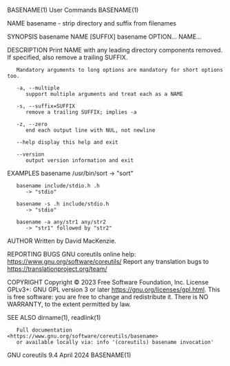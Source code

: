 BASENAME(1)								 User Commands								   BASENAME(1)

NAME
       basename - strip directory and suffix from filenames

SYNOPSIS
       basename NAME [SUFFIX]
       basename OPTION... NAME...

DESCRIPTION
       Print NAME with any leading directory components removed.  If specified, also remove a trailing SUFFIX.

       Mandatory arguments to long options are mandatory for short options too.

       -a, --multiple
	      support multiple arguments and treat each as a NAME

       -s, --suffix=SUFFIX
	      remove a trailing SUFFIX; implies -a

       -z, --zero
	      end each output line with NUL, not newline

       --help display this help and exit

       --version
	      output version information and exit

EXAMPLES
       basename /usr/bin/sort
	      -> "sort"

       basename include/stdio.h .h
	      -> "stdio"

       basename -s .h include/stdio.h
	      -> "stdio"

       basename -a any/str1 any/str2
	      -> "str1" followed by "str2"

AUTHOR
       Written by David MacKenzie.

REPORTING BUGS
       GNU coreutils online help: <https://www.gnu.org/software/coreutils/>
       Report any translation bugs to <https://translationproject.org/team/>

COPYRIGHT
       Copyright © 2023 Free Software Foundation, Inc.	License GPLv3+: GNU GPL version 3 or later <https://gnu.org/licenses/gpl.html>.
       This is free software: you are free to change and redistribute it.  There is NO WARRANTY, to the extent permitted by law.

SEE ALSO
       dirname(1), readlink(1)

       Full documentation <https://www.gnu.org/software/coreutils/basename>
       or available locally via: info '(coreutils) basename invocation'

GNU coreutils 9.4							  April 2024								   BASENAME(1)
